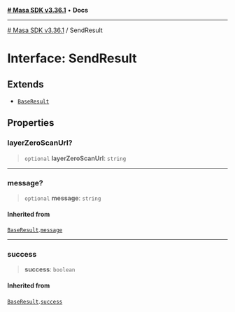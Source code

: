 [**# Masa SDK v3.36.1**](../README.md) • **Docs**

***

[# Masa SDK v3.36.1](../globals.md) / SendResult

# Interface: SendResult

## Extends

- [`BaseResult`](BaseResult.md)

## Properties

### layerZeroScanUrl?

> `optional` **layerZeroScanUrl**: `string`

***

### message?

> `optional` **message**: `string`

#### Inherited from

[`BaseResult`](BaseResult.md).[`message`](BaseResult.md#message)

***

### success

> **success**: `boolean`

#### Inherited from

[`BaseResult`](BaseResult.md).[`success`](BaseResult.md#success)
